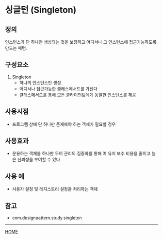 # 싱글턴 (Singleton)

## 정의
인스턴스가 단 하나만 생성되는 것을 보장하고 
어디서나 그 인스턴스에 접근가능하도록 만드는 패턴.

## 구성요소

1. Singleton
    - 하나의 인스턴스만 생성
    - 어디서나 접근가능한 클래스메서드를 가진다
    - 클래스메서드를 통해 모든 클라이언트에게 동일한 인스턴스를 제공
    
## 사용시점
- 프로그램 상에 단 하나만 존재해야 하는 객체가 필요할 경우

## 사용효과
- 운용하는 객체를 하나만 두어 관리의 집중화를 통해 여
유지 보수 비용을 줄이고 높은 신뢰성을 부여할 수 있다

## 사용 예
- 사용자 설정 및 레지스트리 설정을 처리하는 객체

## 참고
- com.designpattern.study.singleton

---
[HOME](../README.md)
